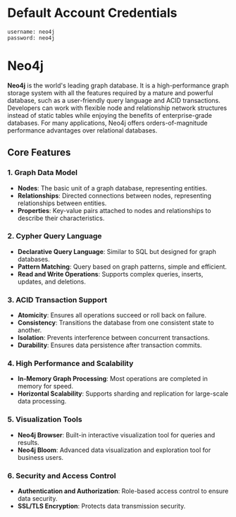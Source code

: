 # Default Account Credentials
```
username: neo4j
password: neo4j
```

# Neo4j
**Neo4j** is the world's leading graph database. It is a high-performance graph storage system with all the features required by a mature and powerful database, such as a user-friendly query language and ACID transactions. Developers can work with flexible node and relationship network structures instead of static tables while enjoying the benefits of enterprise-grade databases. For many applications, Neo4j offers orders-of-magnitude performance advantages over relational databases.

## Core Features
### 1. Graph Data Model
- **Nodes**: The basic unit of a graph database, representing entities.
- **Relationships**: Directed connections between nodes, representing relationships between entities.
- **Properties**: Key-value pairs attached to nodes and relationships to describe their characteristics.

### 2. Cypher Query Language
- **Declarative Query Language**: Similar to SQL but designed for graph databases.
- **Pattern Matching**: Query based on graph patterns, simple and efficient.
- **Read and Write Operations**: Supports complex queries, inserts, updates, and deletions.

### 3. ACID Transaction Support
- **Atomicity**: Ensures all operations succeed or roll back on failure.
- **Consistency**: Transitions the database from one consistent state to another.
- **Isolation**: Prevents interference between concurrent transactions.
- **Durability**: Ensures data persistence after transaction commits.

### 4. High Performance and Scalability
- **In-Memory Graph Processing**: Most operations are completed in memory for speed.
- **Horizontal Scalability**: Supports sharding and replication for large-scale data processing.

### 5. Visualization Tools
- **Neo4j Browser**: Built-in interactive visualization tool for queries and results.
- **Neo4j Bloom**: Advanced data visualization and exploration tool for business users.

### 6. Security and Access Control
- **Authentication and Authorization**: Role-based access control to ensure data security.
- **SSL/TLS Encryption**: Protects data transmission security.